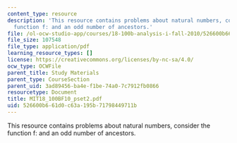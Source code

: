 ```yaml
---
content_type: resource
description: 'This resource contains problems about natural numbers, consider the
  function f: and an odd number of ancestors.'
file: /ol-ocw-studio-app/courses/18-100b-analysis-i-fall-2010/526600b661d0c63a195b71798449711b_MIT18_100BF10_pset2.pdf
file_size: 107548
file_type: application/pdf
learning_resource_types: []
license: https://creativecommons.org/licenses/by-nc-sa/4.0/
ocw_type: OCWFile
parent_title: Study Materials
parent_type: CourseSection
parent_uid: 3ad89456-ba4e-f1be-74a0-7c7912fb0866
resourcetype: Document
title: MIT18_100BF10_pset2.pdf
uid: 526600b6-61d0-c63a-195b-71798449711b
---
```

This resource contains problems about natural numbers, consider the function f: and an odd number of ancestors.